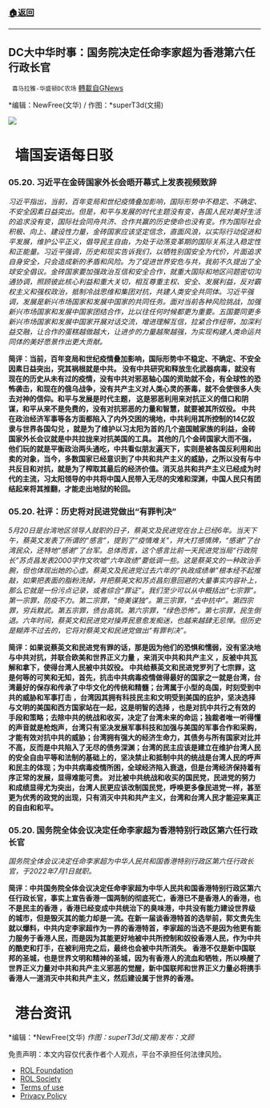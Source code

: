 ###  [:house:返回](README.md)
---


## DC大中华时事：国务院决定任命李家超为香港第六任行政长官
` 喜马拉雅-华盛顿DC农场` [轉載自GNews](https://gnews.org/zh-hans/2568606/)

*编辑：NewFree(文华) / 作图：*superT3d(文揚)
 
![](http://himalayawashingtondc.org/wp-content/uploads/2021/08/ScreenShot-2021-08-01-at-17.25.09@2x.png)
 
#   墙国妄语每日驳
 
### **05.20.** 习近平在金砖国家外长会晤开幕式上发表视频致辞
 
*习近平指出，当前，百年变局和世纪疫情叠加影响，国际形势中不稳定、不确定、不安全因素日益突出。但是，和平与发展的时代主题没有变，各国人民对美好生活的追求没有变，国际社会同舟共济、合作共赢的历史使命也没有变。作为国际社会积极、向上、建设性力量，金砖国家应该坚定信念，直面风浪，以实际行动促进和平发展，维护公平正义，倡导民主自由，为处于动荡变革期的国际关系注入稳定性和正能量。习近平强调，历史和现实告诉我们，以牺牲别国安全为代价，片面追求自身安全，只会造成新的矛盾和风险。为了促进世界安危与共，我前不久提出了全球安全倡议。金砖国家要加强政治互信和安全合作，就重大国际和地区问题密切沟通协调，照顾彼此核心利益和重大关切，相互尊重主权、安全、发展利益，反对霸权主义和强权政治，抵制冷战思维和集团对抗，共建人类安全共同体。习近平强调，发展是新兴市场国家和发展中国家的共同任务。面对当前各种风险挑战，加强新兴市场国家和发展中国家团结合作，比以往任何时候都更为重要。五国要同更多新兴市场国家和发展中国家开展对话交流，增进理解互信，拉紧合作纽带，加深利益交融，让合作的蛋糕越做越大，让进步的力量越聚越强，为实现构建人类命运共同体的美好愿景作出更大贡献。*
 
**简评：当前，百年变局和世纪疫情叠加影响，国际形势中不稳定、不确定、不安全因素日益突出，究其祸根就是中共。 没有中共研究和释放生化武器病毒，就没有现在的历史从未有过的疫情，没有中共对邪恶轴心国的资助就不会，有全球性的恐怖袭击，和现在的俄乌战争，没有共产主义对人类心灵的荼毒，就不会使很多人失去对神的信仰。和平与发展是时代主题， 这是邪恶利用来对抗正义的借口和阴谋，和平从来不是免费的，没有对抗邪恶的力量和智慧，就要被其所奴役。 中共在政治经济军事等各方面都陷入了内外交困的境地，中共利用其所控制的14亿奴隶与世界各国勾兑 ，就是为了维护以习太阳为首的几个盗国贼家族的利益，金砖国家外长会议就是中共拉拢来对抗美国的工具。 其他的几个金砖国家大而不强，他们玩的就是平衡政治两头通吃，中共看似朋友遍天下，实则是被各国反利用和出卖的对象，当今，多数国家已经意识到了中共和共产主义的威胁，之所以没有与中共反目和对抗，就是为了榨取其最后的经济价值。消灭总共和共产主义已经成为时代的主流，习太阳领导的中共将中国人民带入无尽的灾难和深渊，中国人民只有团结起来将其推翻，才能走出地狱的轮回。**
 
### 05.20. 社评：历史将对民进党做出“有罪判决”
 
*5月20日是台湾地区领导人就职的日子，蔡英文及民进党在台上已经6年。当天下午，蔡英文发表了所谓的“感言”，提到了“疫情难关”，并大打感情牌，“感谢”了台湾民众，还特地“感谢”了台军。总体而言，这个感言比前一天民进党当局“行政院长”苏贞昌发表2000字作文吹嘘“六年政绩”要低调一些。这是蔡英文的一种政治手腕，但也体现出她的心虚。蔡英文及民进党过去六年的“执政成绩单”根本经不起推敲，如果把表面的脂粉洗掉，并把蔡英文和苏贞昌刻意回避的大量事实内容补上，那么它就是一份污点记录，或者综合“罪证”。我们至少可以从中概括出“七宗罪”。第一宗罪，防疫不力。第二宗罪，“倚美谋独”。第三宗罪，“去中抗中”。第四宗罪，穷兵黩武。第五宗罪，债台高筑。第六宗罪，“绿色恐怖”。第七宗罪，民生倒退。六年时间，蔡英文和民进党对操弄民意愈发痴迷，也越来越肆无忌惮。但历史是糊弄不过去的，它将对蔡英文和民进党做出“有罪判决”。*
 
**简评：如果说蔡英文和民进党有罪的话，那是因为他们的恐惧和懦弱，没有坚决地与中共对抗，并联合欧美和世界正义力量 ，来消灭中共和共产主义 ，反被中共瓦解和拿下，使得台湾人民被中共奴役。 中共给蔡英文和民进党罗列了七宗罪，这是何等的可笑和无知，首先，抗击中共病毒疫情做得最好的国家之一就是台湾，台湾最好的保存和传承了中华文化的传统和精髓；台湾属于小型的岛国，时刻受到中共的威胁和军事打击 ，台湾因其拥有科技民主和文明受到美国的庇护，坚决选择与文明的美国和西方国家站在一起，这是明智的选择 ，也是对抗中共行之有效的手段和策略；去除中共的统战和收买，决定了台湾未来的命运；独裁者唯一听得懂的声音就是枪炮声，台湾只有坚决发展军事科技和加强与美国的军事合作和采购，才能有效对抗中共的威胁；台湾拥有强大的经济生命力，其债务与所有国家对比并不高，反而是中共陷入了无尽的债务深渊；台湾的民主应该是建立在维护台湾人民的安全自由平等和法制的基础上的，坚决禁止和抵制中共的统战是台湾人民的呼声和民主的体现；为中共病毒疫情所困，全球经济陷入衰退，但是台湾经济保持着有序正常的发展，显得难能可贵。 对比被中共统战和收买的国民党，民进党的努力和成绩显得尤为突出，台湾人民更应该改制国民党，呼唤更多像民进党一样，甚至更为优秀的政党的出现，只有消灭中共和共产主义，台湾和台湾人民才能迎来真正的自由和和平。**
 
### 05.20. 国务院全体会议决定任命李家超为香港特别行政区第六任行政长官
 
*国务院全体会议决定任命李家超为中华人民共和国香港特别行政区第六任行政长官，于2022年7月1日就职。*
 
**简评：中共国务院全体会议决定任命李家超为中华人民共和国香港特别行政区第六任行政长官，事实上宣告香港一国两制的彻底死亡，香港已不是香港人的香港，也不是民主的香港 ，香港已经变成中共统治下的臭味港，中共没有能力建设世界级的城市，但是毁灭其的能力却是一流。在新一届谈香港特首的选举前，郭文贵先生就以爆料，中共内定李家超作为一界的香港特首，李家超的当选不是因为他更有能力服务于香港人民，而是因为其能更好地被中共所控制和奴役香港人民，作为中共的酷吏和打手，在被利用完之后，最终也会被中共所消失。 香港不仅是新中国联邦的圣城，也是世界文明和精神的圣城，因为有香港人的流血和牺牲，所以唤醒了世界正义力量对中共和共产主义邪恶的觉醒，新中国联邦和世界正义力量必将携手香港人一道消灭中共和共产主义，然后建设属于世界的香港。**
 
#   港台资讯

*编辑：*NewFree(文华)
*作图：superT3d(文揚)发布：文顾*

免责声明：本文内容仅代表作者个人观点，平台不承担任何法律风险。
  
- [ROL Foundation](https://rolfoundation.org/)
- [ROL Society](https://rolsociety.org/)
- [Terms of use](https://gnews.org/terms-of-use-3/)
- [Privacy Policy](https://gnews.org/privacy-policy/)
